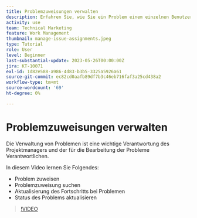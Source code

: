```yaml
---
title: Problemzuweisungen verwalten
description: Erfahren Sie, wie Sie ein Problem einem einzelnen Benutzer, mehreren Benutzern oder einem Team zuweisen, damit das Problem gelöst wird.
activity: use
team: Technical Marketing
feature: Work Management
thumbnail: manage-issue-assignments.jpeg
type: Tutorial
role: User
level: Beginner
last-substantial-update: 2023-05-26T00:00:00Z
jira: KT-10071
exl-id: 1d82e588-a986-4d83-b3b5-3325a5926a61
source-git-commit: ec82cd0aafb89df7b3c46eb716faf3a25cd438a2
workflow-type: tm+mt
source-wordcount: '69'
ht-degree: 0%

---
```


# Problemzuweisungen verwalten

Die Verwaltung von Problemen ist eine wichtige Verantwortung des Projektmanagers und der für die Bearbeitung der Probleme Verantwortlichen.

In diesem Video lernen Sie Folgendes:

* Problem zuweisen
* Problemzuweisung suchen
* Aktualisierung des Fortschritts bei Problemen
* Status des Problems aktualisieren

>[!VIDEO](https://video.tv.adobe.com/v/3419931/?quality=12&learn=on)
